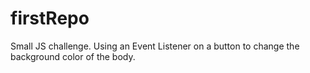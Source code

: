 # firstRepo
Small JS challenge.
Using an Event Listener on a button to change the background color of the body.
